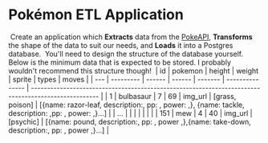 # Pokémon ETL Application
​
Create an application which **Extracts** data from the [PokeAPI](https://pokeapi.co), **Transforms** the shape of the data to suit our needs, and **Loads** it into a Postgres database.
​
You'll need to design the structure of the database yourself.
​
Below is the minimum data that is expected to be stored. I probably wouldn't recommend this structure though! 
​
| id  | pokemon   | height | weight | sprite  | types           | moves                                                                                               |
| --- | --------- | ------ | ------ | ------- | --------------- | --------------------------------------------------------------------------------------------------- |
| 1   | bulbasaur | 7      | 69     | img_url | [grass, poison] | [{name: razor-leaf, description:, pp: , power: ,}, {name: tackle, description: ,pp: , power: ,}...] |
| ... |           |        |        |         |                 |                                                                                                     |
| 151 | mew       | 4      | 40     | img_url | [psychic]       | [{name: pound, description:, pp: , power ,},{name: take-down, description:, pp: , power ,}...]      |
